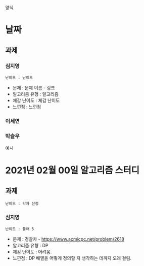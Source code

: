 양식
# 날짜
## 과제
### 심지영
`난이도 : 난이도`
- 문제 : 문제 이름 - 링크
- 알고리즘 유형 : 알고리즘
- 체감 난이도 : 체감 난이도
- 느낀점 : 느낀점
### 이세연
### 박슬우

예시
# 2021년 02월 00일 알고리즘 스터디

## 과제
`난이도 : 각자 산정`

### 심지영
`난이도 : 플래 5`
- 문제 : 경찰차 - https://www.acmicpc.net/problem/2618
- 알고리즘 유형 : DP
- 체감 난이도 : 어려움.
- 느낀점 : DP 배열을 어떻게 정의할 지 생각하는 데까지 오래 걸림.

